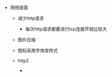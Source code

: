 - 网络层面

  - 减少http请求 

    - 每次http请求都要进行tcp连接开销比较大

  - 图片压缩

  - 图标采用字体库样式

  - http2

    - 

    